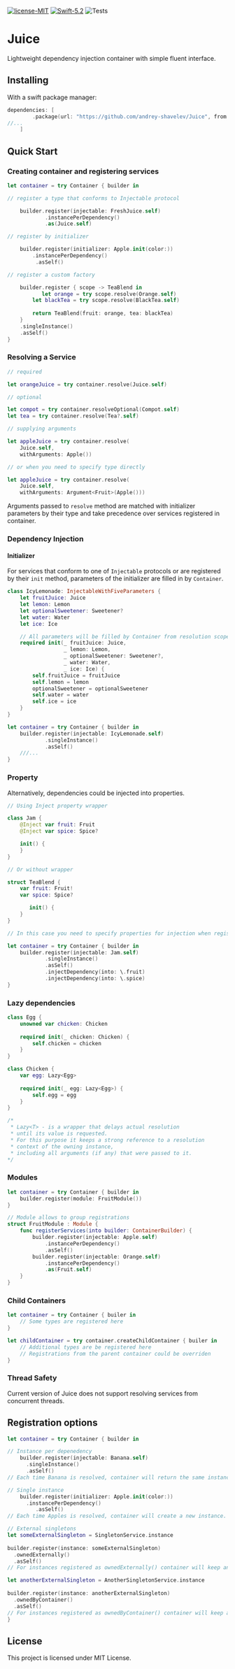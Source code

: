 [![license-MIT](https://img.shields.io/badge/license-MIT-green)](https://opensource.org/licenses/MIT)
[![Swift-5.2](https://img.shields.io/badge/Swift-5.2-orange)](https://swift.org)
![Tests](https://github.com/andrey-shavelev/Juice/actions/workflows/tests.yml/badge.svg)


# Juice
Lightweight dependency injection container with simple fluent interface.

## Installing

With a swift package manager:

```swift
dependencies: [
        .package(url: "https://github.com/andrey-shavelev/Juice", from: "0.1.0")
//...
    ]
```

## Quick Start
###  Creating container and registering services

```swift
let container = try Container { builder in

// register a type that conforms to Injectable protocol

    builder.register(injectable: FreshJuice.self)
            .instancePerDependency()
            .as(Juice.self)

// register by initializer

    builder.register(initializer: Apple.init(color:))
        .instancePerDependency()
         .asSelf()

// register a custom factory

    builder.register { scope -> TeaBlend in
           let orange = try scope.resolve(Orange.self)
        let blackTea = try scope.resolve(BlackTea.self)
    
        return TeaBlend(fruit: orange, tea: blackTea)
    }
    .singleInstance()
    .asSelf()
}
```

### Resolving a Service

```swift
// required

let orangeJuice = try container.resolve(Juice.self)

// optional

let compot = try container.resolveOptional(Compot.self)
let tea = try container.resolve(Tea?.self)

// supplying arguments

let appleJuice = try container.resolve(
    Juice.self, 
    withArguments: Apple())

// or when you need to specify type directly

let appleJuice = try container.resolve(
    Juice.self, 
    withArguments: Argument<Fruit>(Apple()))

```

Arguments passed to `resolve` method are matched with initializer parameters by their type and take precedence over services registered in container.

### Dependency Injection

#### Initializer
For services that conform to one of `Injectable` protocols or are registered by their `init` method, parameters of the initializer are filled in by `Container`.

```swift
class IcyLemonade: InjectableWithFiveParameters {
    let fruitJuice: Juice
    let lemon: Lemon
    let optionalSweetener: Sweetener?
    let water: Water
    let ice: Ice

    // All parameters will be filled by Container from resolution scope.
    required init(_ fruitJuice: Juice,
                  _ lemon: Lemon,
                  _ optionalSweetener: Sweetener?,
                  _ water: Water,
                  _ ice: Ice) {
        self.fruitJuice = fruitJuice
        self.lemon = lemon
        optionalSweetener = optionalSweetener
        self.water = water
        self.ice = ice
    }
}

let container = try Container { builder in
    builder.register(injectable: IcyLemonade.self)
            .singleInstance()
            .asSelf()
    ///...
}

```

### Property
Alternatively, dependencies could be injected into properties.

```swift
// Using Inject property wrapper

class Jam {
    @Inject var fruit: Fruit
    @Inject var spice: Spice?

    init() {
    }
}

// Or without wrapper

struct TeaBlend {
    var fruit: Fruit!
    var spice: Spice?

       init() {
    }
}

// In this case you need to specify properties for injection when registering a service

let container = try Container { builder in
    builder.register(injectable: Jam.self)
            .singleInstance()
            .asSelf()
            .injectDependency(into: \.fruit)
            .injectDependency(into: \.spice)
}
```

### Lazy dependencies

```swift
class Egg {
    unowned var chicken: Chicken
    
    required init(_ chicken: Chicken) {
        self.chicken = chicken
    }
}

class Chicken {
    var egg: Lazy<Egg>
    
    required init(_ egg: Lazy<Egg>) {
        self.egg = egg
    }
}

/* 
 * Lazy<T> - is a wrapper that delays actual resolution 
 * until its value is requested. 
 * For this purpose it keeps a strong reference to a resolution 
 * context of the owning instance, 
 * including all arguments (if any) that were passed to it.
*/
```

### Modules

```swift
let container = try Container { builder in
    builder.register(module: FruitModule())
}

// Module allows to group registrations
struct FruitModule : Module {
    func registerServices(into builder: ContainerBuilder) {
        builder.register(injectable: Apple.self)
            .instancePerDependency()
            .asSelf()
        builder.register(injectable: Orange.self)
            .instancePerDependency()
            .as(Fruit.self)
    }
}
```

### Child Containers

```swift
let container = try Container { builer in
    // Some types are registered here
}

let childContainer = try container.createChildContainer { builer in
    // Additional types are be registered here
    // Registrations from the parent container could be overriden  
}
```

### Thread Safety

Current version of Juice does not support resolving services from concurrent threads. 

## Registration options

```swift
let container = try Container { builder in

// Instance per depenedency
    builder.register(injectable: Banana.self)
      .singleInstance()
      .asSelf()
// Each time Banana is resolved, container will return the same instance. Container will keep strong reference to it.

// Single instance
    builder.register(initializer: Apple.init(color:))
      .instancePerDependency()
         .asSelf()
// Each time Apples is resolved, container will create a new instance. Container will not keep reference to any of it.

// External singletons
let someExternalSingleton = SingletonService.instance
        
builder.register(instance: someExternalSingleton)
  .ownedExternally()
  .asSelf()
// For instances registered as ownedExternally() container will keep an unowned reference.

let anotherExternalSingleton = AnotherSingletonService.instance
        
builder.register(instance: anotherExternalSingleton)
  .ownedByContainer()
  .asSelf()
// For instances registered as ownedByContainer() container will keep a strong reference.
}

```

## License

This project is licensed under MIT License.
